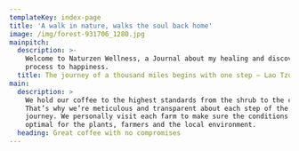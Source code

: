 ```yaml
---
templateKey: index-page
title: 'A walk in nature, walks the soul back home'
image: /img/forest-931706_1280.jpg
mainpitch:
  description: >-
    Welcome to Naturzen Wellness, a Journal about my healing and discovery
    process to happiness.
  title: The journey of a thousand miles begins with one step — Lao Tzu
main:
  description: >
    We hold our coffee to the highest standards from the shrub to the cup.
    That’s why we’re meticulous and transparent about each step of the coffee’s
    journey. We personally visit each farm to make sure the conditions are
    optimal for the plants, farmers and the local environment.
  heading: Great coffee with no compromises
---
```


